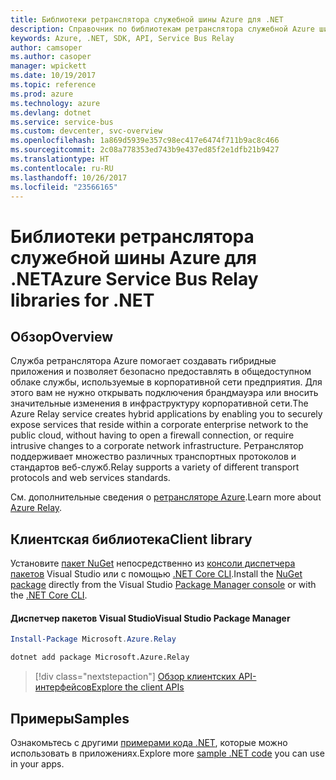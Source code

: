 ```yaml
---
title: Библиотеки ретранслятора служебной шины Azure для .NET
description: Справочник по библиотекам ретранслятора служебной Azure шины для .NET
keywords: Azure, .NET, SDK, API, Service Bus Relay
author: camsoper
ms.author: casoper
manager: wpickett
ms.date: 10/19/2017
ms.topic: reference
ms.prod: azure
ms.technology: azure
ms.devlang: dotnet
ms.service: service-bus
ms.custom: devcenter, svc-overview
ms.openlocfilehash: 1a869d5939e357c98ec417e6474f711b9ac8c466
ms.sourcegitcommit: 2c08a778353ed743b9e437ed85f2e1dfb21b9427
ms.translationtype: HT
ms.contentlocale: ru-RU
ms.lasthandoff: 10/26/2017
ms.locfileid: "23566165"
---
```

# <a name="azure-service-bus-relay-libraries-for-net"></a><span data-ttu-id="b62bd-104">Библиотеки ретранслятора служебной шины Azure для .NET</span><span class="sxs-lookup"><span data-stu-id="b62bd-104">Azure Service Bus Relay libraries for .NET</span></span>

## <a name="overview"></a><span data-ttu-id="b62bd-105">Обзор</span><span class="sxs-lookup"><span data-stu-id="b62bd-105">Overview</span></span>

<span data-ttu-id="b62bd-106">Служба ретранслятора Azure помогает создавать гибридные приложения и позволяет безопасно предоставлять в общедоступном облаке службы, используемые в корпоративной сети предприятия. Для этого вам не нужно открывать подключения брандмауэра или вносить значительные изменения в инфраструктуру корпоративной сети.</span><span class="sxs-lookup"><span data-stu-id="b62bd-106">The Azure Relay service creates hybrid applications by enabling you to securely expose services that reside within a corporate enterprise network to the public cloud, without having to open a firewall connection, or require intrusive changes to a corporate network infrastructure.</span></span> <span data-ttu-id="b62bd-107">Ретранслятор поддерживает множество различных транспортных протоколов и стандартов веб-служб.</span><span class="sxs-lookup"><span data-stu-id="b62bd-107">Relay supports a variety of different transport protocols and web services standards.</span></span>
          
<span data-ttu-id="b62bd-108">См. дополнительные сведения о [ретрансляторе Azure](/azure/service-bus-relay/relay-what-is-it).</span><span class="sxs-lookup"><span data-stu-id="b62bd-108">Learn more about [Azure Relay](/azure/service-bus-relay/relay-what-is-it).</span></span>

## <a name="client-library"></a><span data-ttu-id="b62bd-109">Клиентская библиотека</span><span class="sxs-lookup"><span data-stu-id="b62bd-109">Client library</span></span>

<span data-ttu-id="b62bd-110">Установите [пакет NuGet](https://www.nuget.org/packages/Microsoft.Azure.Relay) непосредственно из [консоли диспетчера пакетов][PackageManager] Visual Studio или с помощью [.NET Core CLI][DotNetCLI].</span><span class="sxs-lookup"><span data-stu-id="b62bd-110">Install the [NuGet package](https://www.nuget.org/packages/Microsoft.Azure.Relay) directly from the Visual Studio [Package Manager console][PackageManager] or with the [.NET Core CLI][DotNetCLI].</span></span>

#### <a name="visual-studio-package-manager"></a><span data-ttu-id="b62bd-111">Диспетчер пакетов Visual Studio</span><span class="sxs-lookup"><span data-stu-id="b62bd-111">Visual Studio Package Manager</span></span>

```powershell
Install-Package Microsoft.Azure.Relay
```

```bash
dotnet add package Microsoft.Azure.Relay
```

> [!div class="nextstepaction"]
> [<span data-ttu-id="b62bd-112">Обзор клиентских API-интерфейсов</span><span class="sxs-lookup"><span data-stu-id="b62bd-112">Explore the client APIs</span></span>](/dotnet/api/overview/azure/relay/client)

## <a name="samples"></a><span data-ttu-id="b62bd-113">Примеры</span><span class="sxs-lookup"><span data-stu-id="b62bd-113">Samples</span></span>

<span data-ttu-id="b62bd-114">Ознакомьтесь с другими [примерами кода .NET](https://azure.microsoft.com/resources/samples/?platform=dotnet), которые можно использовать в приложениях.</span><span class="sxs-lookup"><span data-stu-id="b62bd-114">Explore more [sample .NET code](https://azure.microsoft.com/resources/samples/?platform=dotnet) you can use in your apps.</span></span>

[PackageManager]: https://docs.microsoft.com/nuget/tools/package-manager-console
[DotNetCLI]: https://docs.microsoft.com/dotnet/core/tools/dotnet-add-package